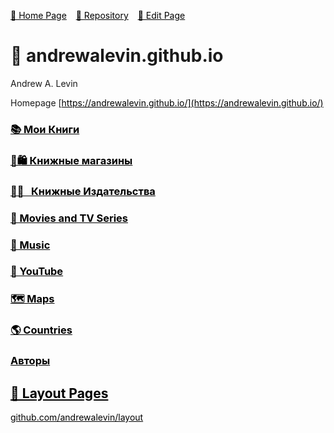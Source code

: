 <style>a {color: initial;}</style>

[🚀 Home Page](https://andrewalevin.github.io/) &ensp;  [🏰 Repository](https://github.com/andrewalevin/andrewalevin.github.io) &ensp;  [🔨 Edit Page](https://github.com/andrewalevin/andrewalevin.github.io/edit/main/README.md)

# 👋 andrewalevin.github.io
Andrew A. Levin


Homepage [https://andrewalevin.github.io/](https://andrewalevin.github.io/)



### [📚    Мои Книги](/books/)


### [📗🛍    Книжные магазины](bookstores)


### [📖📇 &nbsp; Книжные Издательства](publishers)


### [🎥 Movies and TV Series](movies/)


### [🎸 Music](music)


### [🎥 YouTube](youtube)


### [🗺️ Maps](/maps/)


### [🌎 Countries](/countries/)


### [Авторы](authors/)


## [📐 Layout Pages](layout/)

[github.com/andrewalevin/layout](https://github.com/andrewalevin/layout)




